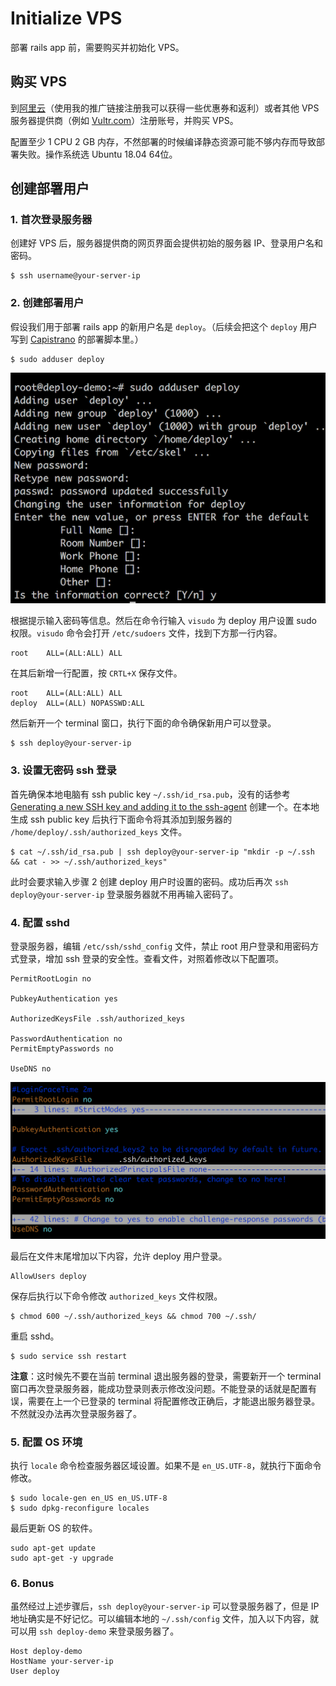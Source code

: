 # Initialize VPS

部署 rails app 前，需要购买并初始化 VPS。

## 购买 VPS

到[阿里云](https://promotion.aliyun.com/ntms/yunparter/invite.html?userCode=3tfq70ed)（使用我的推广链接注册我可以获得一些优惠券和返利）或者其他 VPS 服务器提供商（例如 [Vultr.com](https://www.vultr.com/?ref=7367765)）注册账号，并购买 VPS。

配置至少 1 CPU 2 GB 内存，不然部署的时候编译静态资源可能不够内存而导致部署失败。操作系统选 Ubuntu 18.04 64位。

## 创建部署用户

### 1. 首次登录服务器

创建好 VPS 后，服务器提供商的网页界面会提供初始的服务器 IP、登录用户名和密码。

```
$ ssh username@your-server-ip
```

### 2. 创建部署用户

假设我们用于部署 rails app 的新用户名是 `deploy`。（后续会把这个 `deploy` 用户写到 [Capistrano](https://github.com/capistrano/capistrano) 的部署脚本里。）

```
$ sudo adduser deploy
```

![adduser deploy](images/adduser-deploy.png)

根据提示输入密码等信息。然后在命令行输入 `visudo` 为 deploy 用户设置 sudo 权限。`visudo` 命令会打开 `/etc/sudoers` 文件，找到下方那一行内容。

```
root    ALL=(ALL:ALL) ALL
```

在其后新增一行配置，按 `CRTL+X` 保存文件。

```
root    ALL=(ALL:ALL) ALL
deploy  ALL=(ALL) NOPASSWD:ALL
```

然后新开一个 terminal 窗口，执行下面的命令确保新用户可以登录。

```
$ ssh deploy@your-server-ip
```

### 3. 设置无密码 ssh 登录

首先确保本地电脑有 ssh public key `~/.ssh/id_rsa.pub`，没有的话参考 [Generating a new SSH key and adding it to the ssh-agent](https://help.github.com/en/github/authenticating-to-github/generating-a-new-ssh-key-and-adding-it-to-the-ssh-agent) 创建一个。在本地生成 ssh public key 后执行下面命令将其添加到服务器的 `/home/deploy/.ssh/authorized_keys` 文件。

```
$ cat ~/.ssh/id_rsa.pub | ssh deploy@your-server-ip "mkdir -p ~/.ssh && cat - >> ~/.ssh/authorized_keys"
```

此时会要求输入步骤 2 创建 deploy 用户时设置的密码。成功后再次 `ssh deploy@your-server-ip` 登录服务器就不用再输入密码了。

### 4. 配置 sshd

登录服务器，编辑 `/etc/ssh/sshd_config` 文件，禁止 root 用户登录和用密码方式登录，增加 ssh 登录的安全性。查看文件，对照着修改以下配置项。

```
PermitRootLogin no

PubkeyAuthentication yes

AuthorizedKeysFile .ssh/authorized_keys

PasswordAuthentication no
PermitEmptyPasswords no

UseDNS no
```

![config sshd](images/config-sshd.png)

最后在文件末尾增加以下内容，允许 deploy 用户登录。

```
AllowUsers deploy
```

保存后执行以下命令修改 `authorized_keys` 文件权限。

```
$ chmod 600 ~/.ssh/authorized_keys && chmod 700 ~/.ssh/
```

重启 sshd。

```
$ sudo service ssh restart
```

**注意**：这时候先不要在当前 terminal 退出服务器的登录，需要新开一个 terminal 窗口再次登录服务器，能成功登录则表示修改没问题。不能登录的话就是配置有误，需要在上一个已登录的 terminal 将配置修改正确后，才能退出服务器登录。不然就没办法再次登录服务器了。

### 5. 配置 OS 环境

执行 `locale` 命令检查服务器区域设置。如果不是 `en_US.UTF-8`，就执行下面命令修改。

```
$ sudo locale-gen en_US en_US.UTF-8
$ sudo dpkg-reconfigure locales
```

最后更新 OS 的软件。

```
sudo apt-get update
sudo apt-get -y upgrade
```
### 6. Bonus

虽然经过上述步骤后，`ssh deploy@your-server-ip` 可以登录服务器了，但是 IP 地址确实是不好记忆。可以编辑本地的 `~/.ssh/config` 文件，加入以下内容，就可以用 `ssh deploy-demo` 来登录服务器了。

```
Host deploy-demo
HostName your-server-ip
User deploy
```
